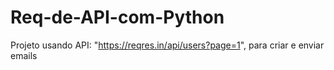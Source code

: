 # Req-de-API-com-Python


Projeto usando API: "https://reqres.in/api/users?page=1", para criar e enviar emails
